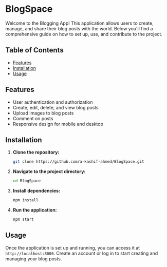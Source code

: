 
# BlogSpace

Welcome to the Blogging App! This application allows users to create, manage, and share their blog posts with the world. Below you'll find a comprehensive guide on how to set up, use, and contribute to the project.

## Table of Contents
- [Features](#features)
- [Installation](#installation)
- [Usage](#usage)

## Features
- User authentication and authorization
- Create, edit, delete, and view blog posts
- Upload images to blog posts
- Comment on posts
- Responsive design for mobile and desktop

## Installation
1. **Clone the repository:**
    ```sh
    git clone https://github.com/a-kashif-ahmed/BlogSpace.git
    ```

2. **Navigate to the project directory:**
    ```sh
    cd BlogSpace
    ```

3. **Install dependencies:**
    ```sh
    npm install
    ```

5. **Run the application:**
    ```sh
    npm start
    ```

## Usage
Once the application is set up and running, you can access it at `http://localhost:8000`. Create an account or log in to start creating and managing your blog posts.




